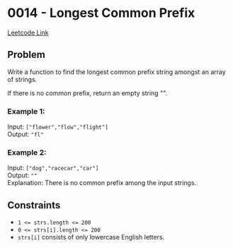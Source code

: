 # 0014 - Longest Common Prefix

[Leetcode Link](https://leetcode.com/problems/longest-common-prefix/)

## Problem

Write a function to find the longest common prefix string amongst an array of strings.

If there is no common prefix, return an empty string "".

### Example 1:
Input: `["flower","flow","flight"]`  
Output: `"fl"`

### Example 2:
Input: `["dog","racecar","car"]`  
Output: `""`  
Explanation: There is no common prefix among the input strings.

## Constraints
- `1 <= strs.length <= 200`
- `0 <= strs[i].length <= 200`
- `strs[i]` consists of only lowercase English letters.
